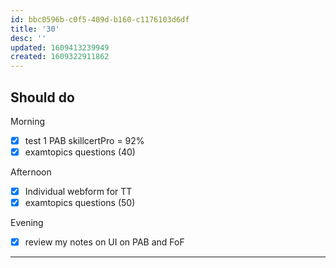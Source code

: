 ```yaml
---
id: bbc0596b-c0f5-409d-b160-c1176103d6df
title: '30'
desc: ''
updated: 1609413239949
created: 1609322911862
---
```



## Should do

Morning
- [x] test 1 PAB skillcertPro = 92%
- [x] examtopics questions (40)

Afternoon
- [x] Individual webform for TT
- [x] examtopics questions (50)

Evening
- [x] review my notes on UI on PAB and FoF

---
